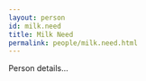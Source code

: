 ```yaml
---
layout: person
id: milk.need
title: Milk Need
permalink: people/milk.need.html
---
```


Person details...
